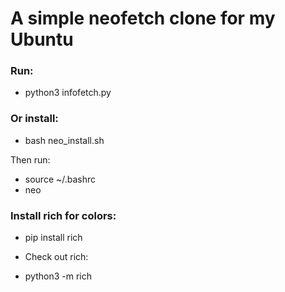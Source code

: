 # A simple neofetch clone for my Ubuntu 

### Run: 
* python3 infofetch.py

### Or install:
* bash neo_install.sh

Then run: 
* source ~/.bashrc
* neo

### Install rich for colors:
* pip install rich 

* Check out rich:
* python3 -m rich

